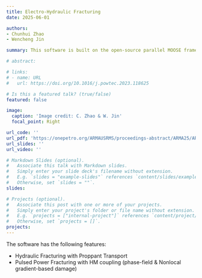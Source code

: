 ```yaml
---
title: Electro-Hydraulic Fracturing
date: 2025-06-01

authors:
- Chunhui Zhao
- Wencheng Jin

summary: This software is built on the open-source parallel MOOSE framework and uses the finite-element method to model hydraulic fracturing. It solves momentum and mass conservation equations with advanced numerical techniques, enabling simulation of fracture propagation, proppant transport and settling, and fracture closure with compaction. The software also models pulsed-power-induced fracturing by solving coupled hydromechanical equations, incorporating damage models and evolving permeability and stiffness to capture multi-fracture growth in saturated environments.

# abstract:  

# links:
# - name: URL
#   url: https://doi.org/10.1016/j.powtec.2023.118625

# Is this a featured talk? (true/false)
featured: false

image:
  caption: 'Image credit: C. Zhao & W. Jin'
  focal_point: Right

url_code: ''
url_pdf: 'https://onepetro.org/ARMAUSRMS/proceedings-abstract/ARMA25/ARMA25/D021S009R002/786136'
url_slides: ''
url_video: ''

# Markdown Slides (optional).
#   Associate this talk with Markdown slides.
#   Simply enter your slide deck's filename without extension.
#   E.g. `slides = "example-slides"` references `content/slides/example-slides.md`.
#   Otherwise, set `slides = ""`.
slides:

# Projects (optional).
#   Associate this post with one or more of your projects.
#   Simply enter your project's folder or file name without extension.
#   E.g. `projects = ["internal-project"]` references `content/project/deep-learning/index.md`.
#   Otherwise, set `projects = []`.
projects:
---
```

<!-- ![Hopper Flow](../../../images/hopper.gif) -->

The software has the following features:
- Hydraulic Fracturing with Proppant Transport
- Pulsed Power Fracturing with HM coupling (phase-field & Nonlocal gradient-based damage)